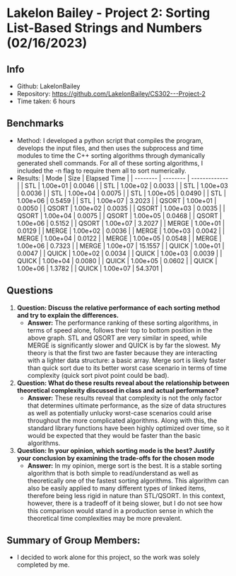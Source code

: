 # Lakelon Bailey - Project 2: Sorting List-Based Strings and Numbers (02/16/2023)
## Info
- Github: LakelonBailey
- Repository: https://github.com/LakelonBailey/CS302---Project-2
- Time taken: 6 hours

## Benchmarks
- Method: I developed a python script that compiles the program, develops the input files, and then uses the subprocess and time modules to time the C++ sorting algorithms through dymanically generated shell commands. For all of these sorting algorithms, I included the -n flag to require them all to sort numerically.
- Results:
    |   Mode   |   Size   | Elapsed Time  |
    | -------- | -------- | ------------- |
    |   STL    | 1.00e+01 |    0.0046     |
    |   STL    | 1.00e+02 |    0.0033     |
    |   STL    | 1.00e+03 |    0.0036     |
    |   STL    | 1.00e+04 |    0.0075     |
    |   STL    | 1.00e+05 |    0.0490     |
    |   STL    | 1.00e+06 |    0.5459     |
    |   STL    | 1.00e+07 |    3.2023     |
    |  QSORT   | 1.00e+01 |    0.0050     |
    |  QSORT   | 1.00e+02 |    0.0035     |
    |  QSORT   | 1.00e+03 |    0.0035     |
    |  QSORT   | 1.00e+04 |    0.0075     |
    |  QSORT   | 1.00e+05 |    0.0468     |
    |  QSORT   | 1.00e+06 |    0.5152     |
    |  QSORT   | 1.00e+07 |    3.2027     |
    |  MERGE   | 1.00e+01 |    0.0129     |
    |  MERGE   | 1.00e+02 |    0.0036     |
    |  MERGE   | 1.00e+03 |    0.0042     |
    |  MERGE   | 1.00e+04 |    0.0122     |
    |  MERGE   | 1.00e+05 |    0.0548     |
    |  MERGE   | 1.00e+06 |    0.7323     |
    |  MERGE   | 1.00e+07 |    15.1557    |
    |  QUICK   | 1.00e+01 |    0.0047     |
    |  QUICK   | 1.00e+02 |    0.0034     |
    |  QUICK   | 1.00e+03 |    0.0039     |
    |  QUICK   | 1.00e+04 |    0.0080     |
    |  QUICK   | 1.00e+05 |    0.0602     |
    |  QUICK   | 1.00e+06 |    1.3782     |
    |  QUICK   | 1.00e+07 |    54.3701    |

## Questions
1. **Question: Discuss the relative performance of each sorting method and try to explain the differences.**
    - **Answer:** The performance ranking of these sorting algorithms, in terms of speed alone, follows their top to bottom position in the above graph. STL and QSORT are very similar in speed, while MERGE is significantly slower and QUICK is by far the slowest. My theory is that the first two are faster because they are interacting with a lighter data structure: a basic array. Merge sort is likely faster than quick sort due to its better worst case scenario in terms of time complexity (quick sort pivot point could be bad).
2. **Question: What do these results reveal about the relationship between theoretical complexity discussed in class and actual performance?**
    - **Answer:** These results reveal that complexity is not the only factor that determines ultimate performance, as the size of data structures as well as potentially unlucky worst-case scenarios could arise throughout the more complicated algorithms. Along with this, the standard library functions have been highly optimized over time, so it would be expected that they would be faster than the basic algorithms.
3. **Question: In your opinion, which sorting mode is the best? Justify your conclusion by examining the trade-offs for the chosen mode**
    - **Answer:** In my opinion, merge sort is the best. It is a stable sorting algorithm that is both simple to read/understand as well as theoretically one of the fastest sorting algorithms. This algorithm can also be easily applied to many different types of linked items, therefore being less rigid in nature than STL/QSORT. In this context, however, there is a tradeoff of it being slower, but I do not see how this comparison would stand in a production sense in which the theoretical time complexities may be more prevalent.

## Summary of Group Members:
- I decided to work alone for this project, so the work was solely completed by me.